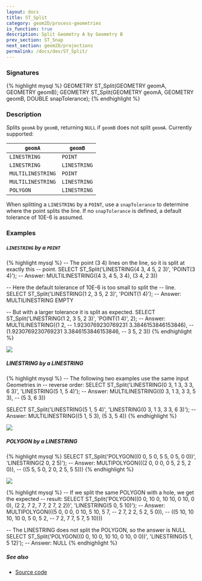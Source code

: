 ```yaml
---
layout: docs
title: ST_Split
category: geom2D/process-geometries
is_function: true
description: Split Geometry A by Geometry B
prev_section: ST_Snap
next_section: geom2D/projections
permalink: /docs/dev/ST_Split/
---
```


### Signatures

{% highlight mysql %}
GEOMETRY ST_Split(GEOMETRY geomA, GEOMETRY geomB);
GEOMETRY ST_Split(GEOMETRY geomA, GEOMETRY geomB,
                  DOUBLE snapTolerance);
{% endhighlight %}

### Description

Splits `geomA` by `geomB`, returning `NULL` if `geomB` does not
split `geomA`. Currently supported:

| `geomA`           | `geomB`      |
|-------------------|--------------|
| `LINESTRING`      | `POINT`      |
| `LINESTRING`      | `LINESTRING` |
| `MULTILINESTRING` | `POINT`      |
| `MULTILINESTRING` | `LINESTRING` |
| `POLYGON`         | `LINESTRING` |

When splitting a `LINESTRING` by a `POINT`, use a `snapTolerance` to
determine where the point splits the line.  If no `snapTolerance` is
defined, a default tolerance of 10E-6 is assumed.

### Examples

##### <code>LINESTRING</code> by a <code>POINT</code>

{% highlight mysql %}
-- The point (3 4) lines on the line, so it is split at exactly this
-- point.
SELECT ST_Split('LINESTRING(4 3, 4 5, 2 3)',
                'POINT(3 4)');
-- Answer: MULTILINESTRING((4 3, 4 5, 3 4), (3 4, 2 3))

-- Here the default tolerance of 10E-6 is too small to split the
-- line.
SELECT ST_Split('LINESTRING(1 2, 3 5, 2 3)',
                'POINT(1 4)');
-- Answer: MULTILINESTRING EMPTY

-- But with a larger tolerance it is split as expected.
SELECT ST_Split('LINESTRING(1 2, 3 5, 2 3)',
                'POINT(1 4)',
                2);
-- Answer: MULTILINESTRING((1 2,
--                           1.9230769230769231 3.3846153846153846),
--                          (1.9230769230769231 3.3846153846153846,
--                           3 5, 2 3))
{% endhighlight %}

<img class="displayed" src="../ST_Split_1.png"/>

##### LINESTRING by a LINESTRING

{% highlight mysql %}
-- The following two examples use the same input Geometries in
-- reverse order:
SELECT ST_Split('LINESTRING(0 3, 1 3, 3 3, 6 3)',
                'LINESTRING(5 1, 5 4)');
-- Answer: MULTILINESTRING((0 3, 1 3, 3 3, 5 3),
--                         (5 3, 6 3))

SELECT ST_Split('LINESTRING(5 1, 5 4)',
                'LINESTRING(0 3, 1 3, 3 3, 6 3)');
-- Answer: MULTILINESTRING((5 1, 5 3), (5 3, 5 4))
{% endhighlight %}

<img class="displayed" src="../ST_Split_2.png"/>

##### POLYGON by a LINESTRING

{% highlight mysql %}
SELECT ST_Split('POLYGON((0 0, 5 0, 5 5, 0 5, 0 0))',
                'LINESTRING(2 0, 2 5)');
-- Answer: MULTIPOLYGON(((2 0, 0 0, 0 5, 2 5, 2 0)),
--                      ((5 5, 5 0, 2 0, 2 5, 5 5)))
{% endhighlight %}

<img class="displayed" src="../ST_Split_3.png"/>

{% highlight mysql %}
-- If we split the same POLYGON with a hole, we get the expected
-- result:
SELECT ST_Split('POLYGON((0 0, 10 0, 10 10, 0 10, 0 0),
                         (2 2, 7 2, 7 7, 2 7, 2 2))',
                'LINESTRING(5 0, 5 10)');
-- Answer: MULTIPOLYGON(((5 0, 0 0, 0 10, 5 10, 5 7,
--                        2 7, 2 2, 5 2, 5 0)),
--                      ((5 10, 10 10, 10 0, 5 0, 5 2,
--                        7 2, 7 7, 5 7, 5 10)))

-- The LINESTRING does not split the POLYGON, so the answer is NULL
SELECT ST_Split('POLYGON((0 0, 10 0, 10 10, 0 10, 0 0))',
                'LINESTRING(5 1, 5 12)');
-- Answer: NULL
{% endhighlight %}

##### See also

* <a href="https://github.com/orbisgis/h2gis/blob/master/h2gis-functions/src/main/java/org/h2gis/functions/spatial/split/ST_Split.java" target="_blank">Source code</a>
